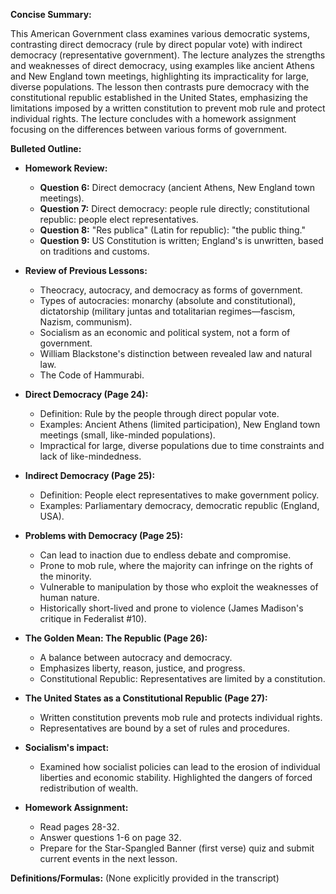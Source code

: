 **Concise Summary:**

This American Government class examines various democratic systems, contrasting direct democracy (rule by direct popular vote) with indirect democracy (representative government).  The lecture analyzes the strengths and weaknesses of direct democracy, using examples like ancient Athens and New England town meetings, highlighting its impracticality for large, diverse populations.  The lesson then contrasts pure democracy with the constitutional republic established in the United States, emphasizing the limitations imposed by a written constitution to prevent mob rule and protect individual rights. The lecture concludes with a homework assignment focusing on the differences between various forms of government.

**Bulleted Outline:**

* **Homework Review:**
    * **Question 6:** Direct democracy (ancient Athens, New England town meetings).
    * **Question 7:** Direct democracy: people rule directly; constitutional republic: people elect representatives.
    * **Question 8:**  "Res publica" (Latin for republic): "the public thing."
    * **Question 9:** US Constitution is written; England's is unwritten, based on traditions and customs.

* **Review of Previous Lessons:**
    * Theocracy, autocracy, and democracy as forms of government.
    * Types of autocracies: monarchy (absolute and constitutional), dictatorship (military juntas and totalitarian regimes—fascism, Nazism, communism).
    * Socialism as an economic and political system, not a form of government.
    * William Blackstone's distinction between revealed law and natural law.
    * The Code of Hammurabi.

* **Direct Democracy (Page 24):**
    * Definition: Rule by the people through direct popular vote.
    * Examples: Ancient Athens (limited participation), New England town meetings (small, like-minded populations).
    * Impractical for large, diverse populations due to time constraints and lack of like-mindedness.

* **Indirect Democracy (Page 25):**
    * Definition: People elect representatives to make government policy.
    * Examples: Parliamentary democracy, democratic republic (England, USA).

* **Problems with Democracy (Page 25):**
    * Can lead to inaction due to endless debate and compromise.
    * Prone to mob rule, where the majority can infringe on the rights of the minority.
    * Vulnerable to manipulation by those who exploit the weaknesses of human nature.
    * Historically short-lived and prone to violence (James Madison's critique in Federalist #10).

* **The Golden Mean: The Republic (Page 26):**
    * A balance between autocracy and democracy.
    * Emphasizes liberty, reason, justice, and progress.
    * Constitutional Republic: Representatives are limited by a constitution.

* **The United States as a Constitutional Republic (Page 27):**
    * Written constitution prevents mob rule and protects individual rights.
    * Representatives are bound by a set of rules and procedures.

* **Socialism's impact:**
    * Examined how socialist policies can lead to the erosion of individual liberties and economic stability.  Highlighted the dangers of forced redistribution of wealth.


* **Homework Assignment:**
    * Read pages 28-32.
    * Answer questions 1-6 on page 32.
    * Prepare for the Star-Spangled Banner (first verse) quiz and submit current events in the next lesson.


**Definitions/Formulas:** (None explicitly provided in the transcript)

